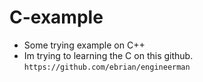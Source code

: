# C-example

 - Some trying example on C++
 - Im trying to learning the C on this github. 
	`https://github.com/ebrian/engineerman`
